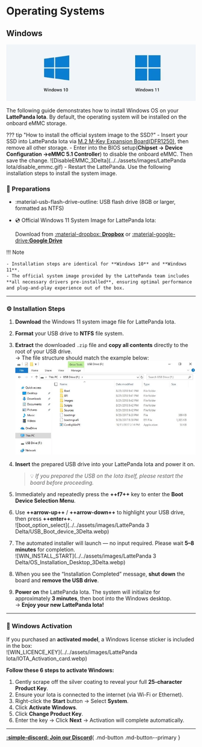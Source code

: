 # Operating Systems

## Windows

![](../../assets/images/Windows_10_11_logo.webp)

The following guide demonstrates how to install Windows OS on your **LattePanda Iota**. By default, the operating system will be installed on the onboard eMMC storage.

??? tip "How to install the official system image to the SSD?"
    - Insert your SSD into LattePanda Iota via [M.2 M-Key Expansion Board(DFR1250)](https://www.dfrobot.com/product-2985.html), then remove all other storage.
    - Enter into the BIOS setup(**Chipset -> Device Configuration ->eMMC 5.1 Controller**) to disable the onboard eMMC. Then save the change.
            ![DisableEMMC_3Delta](../../assets/images/LattePanda Iota/disable_emmc.gif)
    - Restart the LattePanda. Use the following installation steps to install the system image.

### 🧰 Preparations

* :material-usb-flash-drive-outline: USB flash drive (8GB or larger, formatted as NTFS)
* 💿 Official Windows 11 System Image for LattePanda Iota:
  
    Download from [:material-dropbox: **Dropbox**](https://www.dropbox.com/scl/fo/vrixaulo9d8m4yirj2hve/AJ6sthTkhp0a3l51_3r8BVA?rlkey=2qfyd0gyukr9tag3x87vixmiu&st=gt4d54q3&dl=0) or [:material-google-drive:**Google Drive**](https://drive.google.com/drive/folders/1hYB2sx3qW3o2guAHZ-LShZc6exy8XJSf?usp=sharing)

!!! Note

    - Installation steps are identical for **Windows 10** and **Windows 11**.
    - The official system image provided by the LattePanda team includes **all necessary drivers pre-installed**, ensuring optimal performance and plug-and-play experience out of the box.

---

### ⚙️ Installation Steps

1. **Download** the Windows 11 system image file for LattePanda Iota.
2. **Format** your USB drive to **NTFS** file system.
3. **Extract** the downloaded `.zip` file and **copy all contents** directly to the root of your USB drive.  
   → The file structure should match the example below:  
   ![USB_Drive_content](../../assets/images/file_in_usbdrive.webp)
4. **Insert** the prepared USB drive into your LattePanda Iota and power it on.  
   > 💡 *If you prepared the USB on the Iota itself, please restart the board before proceeding.*
5. Immediately and repeatedly press the **++f7++** key to enter the **Boot Device Selection Menu**.
6. Use **++arrow-up++** / **++arrow-down++** to highlight your USB drive, then press **++enter++**.  
   ![boot_option_select](../../assets/images/LattePanda 3 Delta/USB_Boot_device_3Delta.webp)
7. The automated installer will launch — no input required. Please wait **5–8 minutes** for completion.  
   ![WIN_INSTALL_START](../../assets/images/LattePanda 3 Delta/OS_Installation_Desktop_3Delta.webp)
8. When you see the “Installation Completed” message, **shut down** the board and **remove the USB drive**.  
  
9. **Power on** the LattePanda Iota. The system will initialize for approximately **3 minutes**, then boot into the Windows desktop.  
   → **Enjoy your new LattePanda Iota!**

---

### 🔑 Windows Activation

If you purchased an **activated model**, a Windows license sticker is included in the box:  
![WIN_LICENCE_KEY](../../assets/images/LattePanda Iota/IOTA_Activation_card.webp)

**Follow these 6 steps to activate Windows:**

1. Gently scrape off the silver coating to reveal your full **25-character Product Key**.
2. Ensure your Iota is connected to the internet (via Wi-Fi or Ethernet).
3. Right-click the **Start** button → Select **System**.
4. Click **Activate Windows**.
5. Click **Change Product Key**.
6. Enter the key → Click **Next** → Activation will complete automatically.

---

[**:simple-discord: Join our Discord**](https://discord.gg/k6YPYQgmHt){ .md-button .md-button--primary }